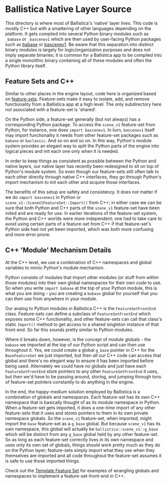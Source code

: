 # Ballistica Native Layer Source

This directory is where most of Ballistica's 'native' layer lives. This code is
mostly C++ but with a smattering of other languages depending on the platform.
It gets compiled into several Python binary modules such as `_babase` or
`_bascenev1` which are then used by user-facing Python packages such as
[babase](../assets/ba_data/python/babase) or
[bascenev1](../assets/ba_data/python/bascenev1). Be aware that this separation
into distinct binary modules is largely for logic/organization purposes and does
not imply separate binaries; it is common for a Ballistica app to be
compiled into a single monolithic binary containing all of these modules
and often the Python library itself.

## Feature Sets and C++

Similar to other places in the engine layout, code here is organized based on
[feature-sets](../../config/featuresets). Feature-sets make it easy to isolate,
add, and remove functionality from a Ballistica app at a high level. The only
subdirectory here *not* associated with a feature-set is 'shared'.

On the Python side, a feature-set generally (but not always) has a corresponding
Python package. To access the `scene_v1` feature-set from Python, for instance,
one does `import bascenev1`. In turn, `bascenev1` itself may import
functionality it needs from other feature-set packages such as `babase` or
`baclassic`. And so on and so on. In this way, Python's module system provides
an elegant way to split the Python parts of the engine into logical pieces and
init each one only when it is needed.

In order to keep things as consistent as possible between the Python and native
layers, our native layer has recently been redesigned to sit on top of Python's
module system. So even though our feature-sets still often talk to each other
directly through native C++ interfaces, they go through Python's import
mechanism to init each other and acquire those interfaces.

The benefits of this setup are safety and consistency. It does not matter if we
do `import bascenev1` in Python or `scene_v1::SceneV1FeatureSet::Import()` from
C++; in either case we can be sure that both Python and C++ parts of the
`scene_v1` feature-set have been inited and are ready for use. In earlier
iterations of the feature-set system, the Python and C++ worlds were more
independent; one had to take care to avoid using certain parts of a feature-set
from C++ if that feature-set's Python side had not yet been imported, which was
both more confusing and more error prone.

## C++ 'Module' Mechanism Details

At the C++ level, we use a combination of C++ namespaces and global variables
to mimic Python's module mechanism.

Python consists of modules that import other modules (or stuff from within those
modules) into their own global namespaces for their own code to use. So when you
write `import babase` at the top of your Python module, this is what you are
doing - you are creating a `babase` global for yourself that you can then use
from anywhere in your module.

Our analog to Python modules in Ballistica C++ is the `FeatureSetFrontEnd`
class. Feature-sets can define a subclass of `FeatureSetFrontEnd` which exposes
some C++ functionality, and other feature-sets can call that class's static
`Import()` method to get access to a shared singleton instance of that
front-end. So far this sounds pretty similar to Python modules.

Where it breaks down, however, is the concept of module globals - the `babase`
we imported at the top of our Python script and can then use throughout it. Yes,
we could create a global `g_base` pointer in C++ for the `BaseFeatureSet` we
just imported, but then *all* our C++ code can access that global and there's no
elegant way to ensure it has been imported before being used. Alternately we
could have *no* globals and just have each `FeatureSetFrontEnd` store pointers
to any other `FeatureSetFrontEnd` it uses, but then we'd have to be passing
around, storing, and jumping through tons of feature-set pointers constantly to
do anything in the engine.

In the end, the happy-medium solution employed by Ballistica is a combination of
globals and namespaces. Each feature-set has its own C++ namespace that is
basically thought of as its module namespace in Python. When a feature-set gets
imported, it does a one-time import of any other feature-sets that it uses and
stores pointers to them in its own private namespace globals. So the `scene_v1`
feature-set, when imported, might import the `base` feature-set as a `g_base`
global. But because `scene_v1` has its own namespace, this global will actually
be `ballistica::scene_v1::g_base` which will be distinct from any `g_base`
global held by any other feature-set. So as long as each feature-set correctly
lives in its own namespace and uses only its own set of globals, things should
work pretty much as they do on the Python layer; feature-sets simply import
what they use when they themselves are imported and all code throughout the
feature-set assumes it is safe to use those imported things.

Check out the [Template Feature Set](template_fs) for examples of wrangling
globals and namespaces to implement a feature-set-front-end in C++.
